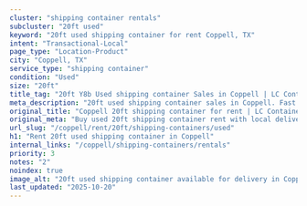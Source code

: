 ```yaml
---
cluster: "shipping container rentals"
subcluster: "20ft used"
keyword: "20ft used shipping container for rent Coppell, TX"
intent: "Transactional-Local"
page_type: "Location-Product"
city: "Coppell, TX"
service_type: "shipping container"
condition: "Used"
size: "20ft"
title_tag: "20ft Y8b Used shipping container Sales in Coppell | LC Container"
meta_description: "20ft used shipping container sales in Coppell. Fast delivery, competitive pricing. Serving shipping containers area. Quote ID: 436. Call (214) 524-4168 for your free quote today."
original_title: "Coppell 20ft shipping container for rent | LC Container"
original_meta: "Buy used 20ft shipping container rent with local delivery in Coppell, TX. LC Container — local Since 2003. Request a fast quote today."
url_slug: "/coppell/rent/20ft/shipping-containers/used"
h1: "Rent 20ft used shipping container in Coppell"
internal_links: "/coppell/shipping-containers/rentals"
priority: 3
notes: "2"
noindex: true
image_alt: "20ft used shipping container available for delivery in Coppell"
last_updated: "2025-10-20"
---
```


<!-- TODO: Add unique city/inventory copy, images, and internal links here. -->
